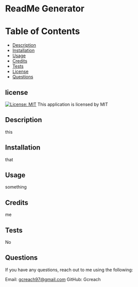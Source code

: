 # ReadMe Generator

# Table of Contents
- [Description](#description)
- [Installation](#installation)
- [Usage](#usage)
- [Credits](#credits)
- [Tests](#tests)
- [License](#license)
- [Questions](#questions)

## license 
    
  [![License: MIT](https://img.shields.io/badge/License-MIT-yellow.svg)](https://opensource.org/licenses/MIT)
This application is licensed by MIT


## Description

this

## Installation

that

## Usage

something

## Credits

me

## Tests 

No

## Questions 

If you have any questions, reach out to me using the following:

Email: gcreach97@gmail.com
GitHub: Gcreach
